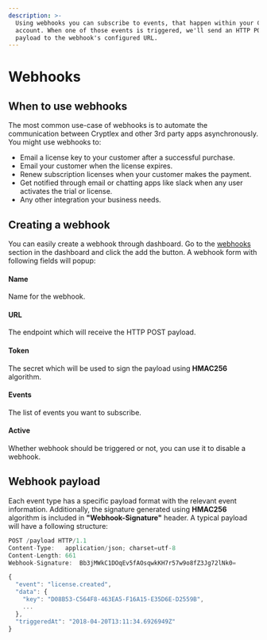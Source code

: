```yaml
---
description: >-
  Using webhooks you can subscribe to events, that happen within your Cryptlex
  account. When one of those events is triggered, we'll send an HTTP POST
  payload to the webhook's configured URL.
---
```


# Webhooks

## When to use webhooks

The most common use-case of webhooks is to automate the communication between Cryptlex and other 3rd party apps asynchronously. You might use webhooks to:

* Email a license key to your customer after a successful purchase.
* Email your customer when the license expires.
* Renew subscription licenses when your customer makes the payment.
* Get notified through email or chatting apps like slack when any user activates the trial or license.
* Any other integration your business needs.

## Creating a webhook

You can easily create a webhook through dashboard. Go to the [webhooks](https://app.cryptlex.com/webhooks) section in the dashboard and click the add the button. A webhook form with following fields will popup: 

#### **Name**

Name for the webhook.

#### **URL**

The endpoint which will receive the HTTP POST payload.

#### **Token**

The secret which will be used to sign the payload using **HMAC256** algorithm.

#### Events

The list of events you want to subscribe.

#### **Active**

Whether webhook should be triggered or not, you can use it to disable a webhook.

## Webhook payload

Each event type has a specific payload format with the relevant event information. Additionally, the signature generated using **HMAC256** algorithm is included in **"Webhook-Signature"** header. A typical payload will have a following structure:

```javascript
POST /payload HTTP/1.1
Content-Type:	application/json; charset=utf-8
Content-Length:	661
Webhook-Signature:	Bb3jMWkC1DOqEv5fAOsqwkKH7r57w9o8fZ3Jg72lNk0=

{
  "event": "license.created",
  "data": {
    "key": "D08B53-C564F8-463EA5-F16A15-E35D6E-D2559B",
    ...
  },
  "triggeredAt": "2018-04-20T13:11:34.6926949Z"
}
```



